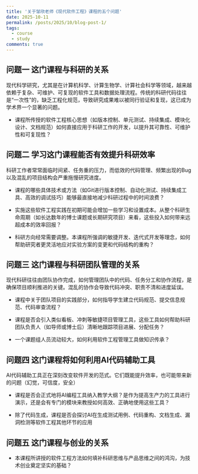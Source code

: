 ```yaml
---
title: '关于邹欣老师《现代软件工程》课程的五个问题'
date: 2025-10-11
permalink: /posts/2025/10/blog-post-1/
tags:
  - course
  - study
comments: true
---
```


## 问题一 这门课程与科研的关系

现代科学研究，尤其是在计算机科学、计算生物学、计算社会科学等领域，越来越依赖于复杂、可维护、可复现的软件工具和数据处理流程。传统的科研代码往往是“一次性”的，缺乏工程化规范，导致研究成果难以被同行验证和复现，这已成为学术界一个显著的问题。

* 课程所传授的软件工程核心思想（如版本控制、单元测试、持续集成、模块化设计、文档规范）如何直接应用于科研工作的开发，以提升其可靠性、可维护性和可复现性？

## 问题二 学习这门课程能否有效提升科研效率

科研工作者常常面临时间紧、任务重的压力，而低效的代码管理、频繁出现的Bug以及混乱的项目结构会严重拖慢研究进度。

* 课程的哪些具体技术或方法（如Git进行版本控制、自动化测试、持续集成工具、高效的调试技巧）能够最直接地减少科研过程中的时间浪费？

* 实施这些软件工程实践在初期可能会增加一些学习和设置成本。从整个科研生命周期（如长达数年的博士课题或长期研究项目）来看，这些投入如何带来远超成本的效率回报？

* 科研方向经常需要调整。本课程所强调的敏捷开发、迭代式开发等理念，如何帮助研究者更灵活地应对实验方案的变更和代码结构的重构？

## 问题三 这门课程与科研团队管理的关系

现代科研往往由团队协作完成，如何管理团队中的代码、任务分工和协作流程，是确保项目顺利推进的关键。混乱的协作会导致代码冲突、职责不清和进度延误。

* 课程中关于团队项目的实践部分，如何指导学生建立代码规范、提交信息规范、代码审查流程？

* 课程是否会引入类似看板、冲刺等敏捷项目管理工具，这些工具如何帮助科研团队负责人（如导师或博士后）清晰地跟踪项目进展、分配任务？

* 一个课题组人员流动较大，如何利用软件工程管理工具做知识传承？

## 问题四 这门课程将如何利用AI代码辅助工具

AI代码辅助工具正在深刻改变软件开发的范式。它们既能提升效率，也可能带来新的问题（幻觉，可信度，安全）

* 课程是否会正式地将AI编程工具纳入教学大纲？是作为提高生产力的工具进行演示，还是会有专门的模块来教授如何高效、正确地使用这些工具？

* 除了代码生成，课程是否会探讨AI在生成测试用例、代码重构、文档生成、漏洞检测等软件工程其他环节的应用

## 问题五 这门课程与创业的关系

* 本课程所讲授的软件工程方法如何填补科研思维与产品思维之间的鸿沟，为技术创业奠定坚实的基础？